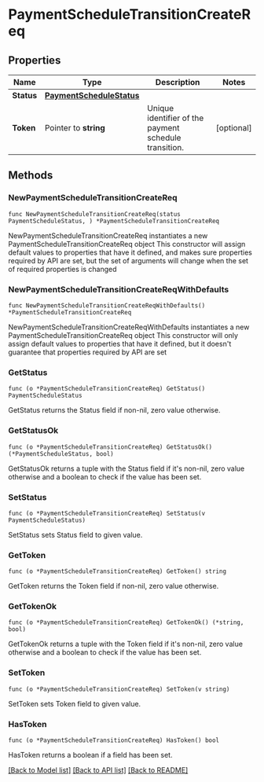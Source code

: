 # PaymentScheduleTransitionCreateReq

## Properties

Name | Type | Description | Notes
------------ | ------------- | ------------- | -------------
**Status** | [**PaymentScheduleStatus**](PaymentScheduleStatus.md) |  | 
**Token** | Pointer to **string** | Unique identifier of the payment schedule transition. | [optional] 

## Methods

### NewPaymentScheduleTransitionCreateReq

`func NewPaymentScheduleTransitionCreateReq(status PaymentScheduleStatus, ) *PaymentScheduleTransitionCreateReq`

NewPaymentScheduleTransitionCreateReq instantiates a new PaymentScheduleTransitionCreateReq object
This constructor will assign default values to properties that have it defined,
and makes sure properties required by API are set, but the set of arguments
will change when the set of required properties is changed

### NewPaymentScheduleTransitionCreateReqWithDefaults

`func NewPaymentScheduleTransitionCreateReqWithDefaults() *PaymentScheduleTransitionCreateReq`

NewPaymentScheduleTransitionCreateReqWithDefaults instantiates a new PaymentScheduleTransitionCreateReq object
This constructor will only assign default values to properties that have it defined,
but it doesn't guarantee that properties required by API are set

### GetStatus

`func (o *PaymentScheduleTransitionCreateReq) GetStatus() PaymentScheduleStatus`

GetStatus returns the Status field if non-nil, zero value otherwise.

### GetStatusOk

`func (o *PaymentScheduleTransitionCreateReq) GetStatusOk() (*PaymentScheduleStatus, bool)`

GetStatusOk returns a tuple with the Status field if it's non-nil, zero value otherwise
and a boolean to check if the value has been set.

### SetStatus

`func (o *PaymentScheduleTransitionCreateReq) SetStatus(v PaymentScheduleStatus)`

SetStatus sets Status field to given value.


### GetToken

`func (o *PaymentScheduleTransitionCreateReq) GetToken() string`

GetToken returns the Token field if non-nil, zero value otherwise.

### GetTokenOk

`func (o *PaymentScheduleTransitionCreateReq) GetTokenOk() (*string, bool)`

GetTokenOk returns a tuple with the Token field if it's non-nil, zero value otherwise
and a boolean to check if the value has been set.

### SetToken

`func (o *PaymentScheduleTransitionCreateReq) SetToken(v string)`

SetToken sets Token field to given value.

### HasToken

`func (o *PaymentScheduleTransitionCreateReq) HasToken() bool`

HasToken returns a boolean if a field has been set.


[[Back to Model list]](../README.md#documentation-for-models) [[Back to API list]](../README.md#documentation-for-api-endpoints) [[Back to README]](../README.md)


